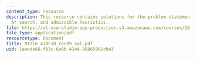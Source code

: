 ```yaml
---
content_type: resource
description: This resource contains solutions for the problem statements related to
  A* search, and admissible heuristics.
file: https://ol-ocw-studio-app-production.s3.amazonaws.com/courses/16-410-principles-of-autonomy-and-decision-making-fall-2010/1aeeda66f03c6e6b414438865901cb43_MIT16_410F10_rec09_sol.pdf
file_type: application/pdf
resourcetype: Document
title: MIT16_410F10_rec09_sol.pdf
uid: 1aeeda66-f03c-6e6b-4144-38865901cb43
---
```

